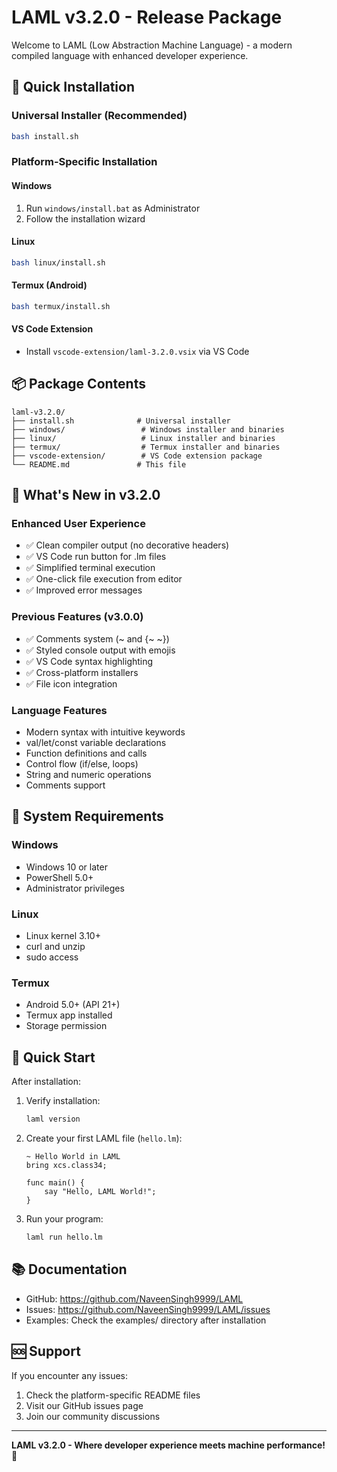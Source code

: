 # LAML v3.2.0 - Release Package

Welcome to LAML (Low Abstraction Machine Language) - a modern compiled language with enhanced developer experience.

## 🚀 Quick Installation

### Universal Installer (Recommended)
```bash
bash install.sh
```

### Platform-Specific Installation

#### Windows
1. Run `windows/install.bat` as Administrator
2. Follow the installation wizard

#### Linux
```bash
bash linux/install.sh
```

#### Termux (Android)
```bash
bash termux/install.sh
```

#### VS Code Extension
- Install `vscode-extension/laml-3.2.0.vsix` via VS Code

## 📦 Package Contents

```
laml-v3.2.0/
├── install.sh              # Universal installer
├── windows/                 # Windows installer and binaries
├── linux/                   # Linux installer and binaries
├── termux/                  # Termux installer and binaries
├── vscode-extension/        # VS Code extension package
└── README.md               # This file
```

## 🎯 What's New in v3.2.0

### Enhanced User Experience
- ✅ Clean compiler output (no decorative headers)
- ✅ VS Code run button for .lm files  
- ✅ Simplified terminal execution
- ✅ One-click file execution from editor
- ✅ Improved error messages

### Previous Features (v3.0.0)
- ✅ Comments system (~ and {~ ~})
- ✅ Styled console output with emojis
- ✅ VS Code syntax highlighting
- ✅ Cross-platform installers
- ✅ File icon integration

### Language Features
- Modern syntax with intuitive keywords
- val/let/const variable declarations
- Function definitions and calls
- Control flow (if/else, loops)
- String and numeric operations
- Comments support

## 🔧 System Requirements

### Windows
- Windows 10 or later
- PowerShell 5.0+
- Administrator privileges

### Linux
- Linux kernel 3.10+
- curl and unzip
- sudo access

### Termux
- Android 5.0+ (API 21+)
- Termux app installed
- Storage permission

## 📖 Quick Start

After installation:

1. Verify installation:
   ```bash
   laml version
   ```

2. Create your first LAML file (`hello.lm`):
   ```laml
   ~ Hello World in LAML
   bring xcs.class34;
   
   func main() {
       say "Hello, LAML World!";
   }
   ```

3. Run your program:
   ```bash
   laml run hello.lm
   ```

## 📚 Documentation

- GitHub: https://github.com/NaveenSingh9999/LAML
- Issues: https://github.com/NaveenSingh9999/LAML/issues
- Examples: Check the examples/ directory after installation

## 🆘 Support

If you encounter any issues:
1. Check the platform-specific README files
2. Visit our GitHub issues page
3. Join our community discussions

---

**LAML v3.2.0 - Where developer experience meets machine performance!** 🎉
